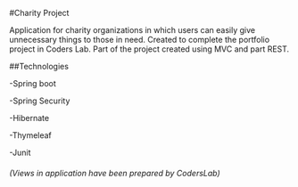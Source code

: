 #Charity Project

Application for charity organizations in which users can easily give unnecessary things to those in need.
Created to complete the portfolio project in Coders Lab. Part of the project created using MVC and part REST.

##Technologies

-Spring boot 

-Spring Security

-Hibernate

-Thymeleaf

-Junit



###### (Views in application have been prepared by CodersLab)